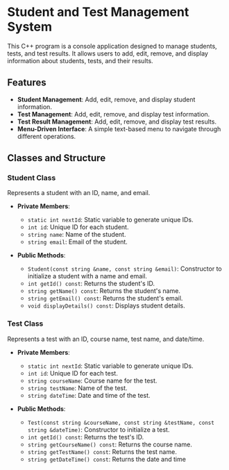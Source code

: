 # Student and Test Management System

This C++ program is a console application designed to manage students, tests, and test results. It allows users to add, edit, remove, and display information about students, tests, and their results.

## Features

- **Student Management**: Add, edit, remove, and display student information.
- **Test Management**: Add, edit, remove, and display test information.
- **Test Result Management**: Add, edit, remove, and display test results.
- **Menu-Driven Interface**: A simple text-based menu to navigate through different operations.

## Classes and Structure

### Student Class

Represents a student with an ID, name, and email.

- **Private Members**:
  - `static int nextId`: Static variable to generate unique IDs.
  - `int id`: Unique ID for each student.
  - `string name`: Name of the student.
  - `string email`: Email of the student.

- **Public Methods**:
  - `Student(const string &name, const string &email)`: Constructor to initialize a student with a name and email.
  - `int getId() const`: Returns the student's ID.
  - `string getName() const`: Returns the student's name.
  - `string getEmail() const`: Returns the student's email.
  - `void displayDetails() const`: Displays student details.

### Test Class

Represents a test with an ID, course name, test name, and date/time.

- **Private Members**:
  - `static int nextId`: Static variable to generate unique IDs.
  - `int id`: Unique ID for each test.
  - `string courseName`: Course name for the test.
  - `string testName`: Name of the test.
  - `string dateTime`: Date and time of the test.

- **Public Methods**:
  - `Test(const string &courseName, const string &testName, const string &dateTime)`: Constructor to initialize a test.
  - `int getId() const`: Returns the test's ID.
  - `string getCourseName() const`: Returns the course name.
  - `string getTestName() const`: Returns the test name.
  - `string getDateTime() const`: Returns the date and time
